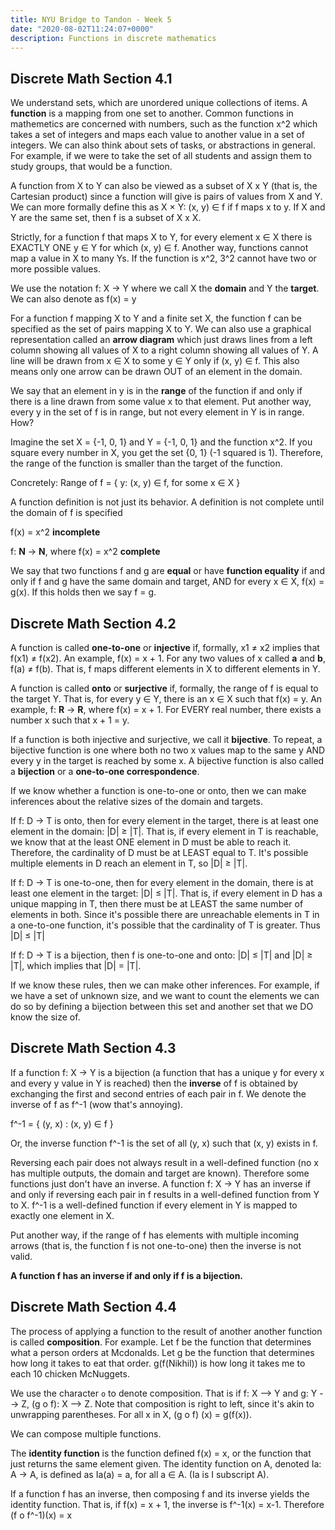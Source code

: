 ```yaml
---
title: NYU Bridge to Tandon - Week 5
date: "2020-08-02T11:24:07+0000"
description: Functions in discrete mathematics
---
```


## Discrete Math Section 4.1

We understand sets, which are unordered unique collections of items. A **function** is a mapping from one set to another. Common functions in mathemetics are concerned with numbers, such as the function x^2 which takes a set of integers and maps each value to another value in a set of integers. We can also think about sets of tasks, or abstractions in general. For example, if we were to take the set of all students and assign them to study groups, that would be a function. 

A function from X to Y can also be viewed as a subset of X x Y (that is, the Cartesian product) since a function will give is pairs of values from X and Y. We can more formally define this as X × Y: (x, y) ∈ f if f maps x to y. If X and Y are the same set, then f is a subset of X x X.

Strictly, for a function f that maps X to Y, for every element x ∈ X there is EXACTLY ONE y ∈ Y for which (x, y) ∈ f. Another way, functions cannot map a value in X to many Ys. If the function is x^2, 3^2 cannot have two or more possible values.

We use the notation f: X → Y where we call X the **domain** and Y the **target**. We can also denote as f(x) = y

For a function f mapping X to Y and a finite set X, the function f can be specified as the set of pairs mapping X to Y. We can also use a graphical representation called an **arrow diagram** which just draws lines from a left column showing all values of X to a right column showing all values of Y. A line will be drawn from  x ∈ X to some y ∈ Y only if (x, y) ∈ f. This also means only one arrow can be drawn OUT of an element in the domain.

We say that an element in y is in the **range** of the function if and only if there is a line drawn from some value x to that element. Put another way, every y in the set of f is in range, but not every element in Y is in range. How?

Imagine the set X = {-1, 0, 1} and Y = {-1, 0, 1} and the function x^2. If you square every number in X, you get the set {0, 1} (-1 squared is 1). Therefore, the range of the function is smaller than the target of the function.

Concretely: Range of f = { y: (x, y) ∈ f, for some x ∈ X }

A function definition is not just its behavior. A definition is not complete until the domain of f is specified

f(x) = x^2 **incomplete**

f: **N** -> **N**, where f(x) = x^2 **complete**

We say that two functions f and g are **equal** or have **function equality** if and only if f and g have the same domain and target, AND for every x ∈ X, f(x) = g(x). If this holds then we say f = g.

## Discrete Math Section 4.2

A function is called **one-to-one** or **injective** if, formally, x1 ≠ x2 implies that f(x1) ≠ f(x2). An example, f(x) = x + 1. For any two values of x called **a** and **b**, f(a) ≠ f(b). That is, f maps different elements in X to different elements in Y.

A function is called **onto** or **surjective** if, formally, the range of f is equal to the target Y. That is, for every y ∈ Y, there is an x ∈ X such that f(x) = y. An example, f: **R** -> **R**, where f(x) = x + 1. For EVERY real number, there exists a number x such that x + 1 = y. 

If a function is both injective and surjective, we call it **bijective**. To repeat, a bijective function is one where both no two x values map to the same y AND every y in the target is reached by some x. A bijective function is also called a **bijection** or a **one-to-one correspondence**.

If we know whether a function is one-to-one or onto, then we can make inferences about the relative sizes of the domain and targets.

If f: D → T is onto, then for every element in the target, there is at least one element in the domain: |D| ≥ |T|. That is, if every element in T is reachable, we know that at the least ONE element in D must be able to reach it. Therefore, the cardinality of D must be at LEAST equal to T. It's possible multiple elements in D reach an element in T, so |D| ≥ |T|.

If f: D → T is one-to-one, then for every element in the domain, there is at least one element in the target: |D| ≤ |T|. That is, if every element in D has a unique mapping in T, then there must be at LEAST the same number of elements in both. Since it's possible there are unreachable elements in T in a one-to-one function, it's possible that the cardinality of T is greater. Thus |D| ≤ |T|

If f: D → T is a bijection, then f is one-to-one and onto: |D| ≤ |T| and |D| ≥ |T|, which implies that |D| = |T|.

If we know these rules, then we can make other inferences. For example, if we have a set of unknown size, and we want to count the elements we can do so by defining a bijection between this set and another set that we DO know the size of.

## Discrete Math Section 4.3

If a function f: X -> Y is a bijection (a function that has a unique y for every x and every y value in Y is reached) then the **inverse** of f is obtained by exchanging the first and second entries of each pair in f. We denote the inverse of f as f^-1 (wow that's annoying).

f^-1 = { (y, x) : (x, y) ∈ f }

Or, the inverse function f^-1 is the set of all (y, x) such that (x, y) exists in f.

Reversing each pair does not always result in a well-defined function (no x has multiple outputs, the domain and target are known). Therefore some functions just don't have an inverse. A function f: X → Y has an inverse if and only if reversing each pair in f results in a well-defined function from Y to X. f^-1 is a well-defined function if every element in Y is mapped to exactly one element in X.

Put another way, if the range of f has elements with multiple incoming arrows (that is, the function f is not one-to-one) then the inverse is not valid.

**A function f has an inverse if and only if f is a bijection.**

## Discrete Math Section 4.4

The process of applying a function to the result of another another function is called **composition**. For example. Let f be the function that determines what a person orders at Mcdonalds. Let g be the function that determines how long it takes to eat that order. g(f(Nikhil)) is how long it takes me to each 10 chicken McNuggets.

We use the character `o` to denote composition. That is if f: X --> Y and g: Y --> Z, (g o f): X --> Z. Note that composition is right to left, since it's akin to unwrapping parentheses. For all x in X, (g o f) (x) = g(f(x)).

We can compose multiple functions.

The **identity function** is the function defined f(x) = x, or the function that just returns the same element given. The identity function on A, denoted Ia: A → A, is defined as Ia(a) = a, for all a ∈ A. (Ia is I subscript A).

If a function f has an inverse, then composing f and its inverse yields the identity function. That is, if f(x) = x + 1, the inverse is f^-1(x) = x-1. Therefore (f o f^-1)(x) = x



